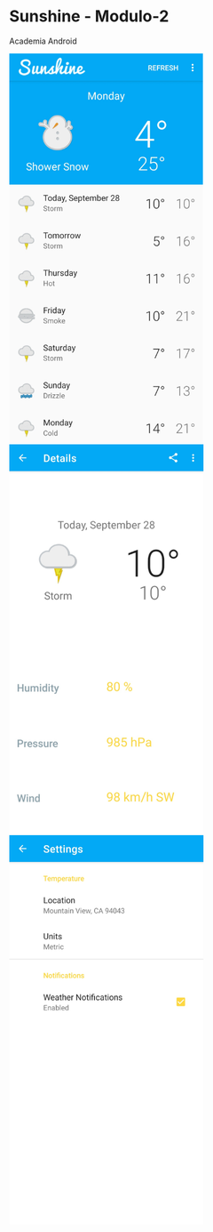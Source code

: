 # Sunshine - Modulo-2
Academia Android

 <img src = "/Sunshine/snapshots/sunshine.jpg" height = 700>
 <img src = "/Sunshine/snapshots/sunshine2.jpg" height = 700>
 <img src = "/Sunshine/snapshots/sunshine3.jpg" height = 700>
